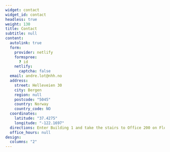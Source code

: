 ```yaml
---
widget: contact
widget_id: contact
headless: true
weight: 130
title: Contact
subtitle: null
content:
  autolink: true
  form:
    provider: netlify
    formspree:
      ? id
    netlify:
      captcha: false
  email: andre.lot@nhh.no
  address:
    street: Helleveien 30
    city: Bergen
    region: null
    postcode: "5045"
    country: Norway
    country_code: NO
  coordinates:
    latitude: "37.4275"
    longitude: "-122.1697"
  directions: Enter Building 1 and take the stairs to Office 200 on Floor 2
  office_hours: null
design:
  columns: "2"
---
```

